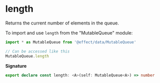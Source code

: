 # length

Returns the current number of elements in the queue.

To import and use `length` from the "MutableQueue" module:

```ts
import * as MutableQueue from '@effect/data/MutableQueue'

// Can be accessed like this
MutableQueue.length
```

**Signature**

```ts
export declare const length: <A>(self: MutableQueue<A>) => number
```
